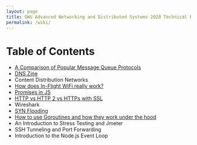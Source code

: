 ```yaml
---
layout: page
title: GWU Advanced Networking and Distributed Systems 2020 Technical Blog
permalink: /wiki/
---
```

<link type="text/css" rel="stylesheet" href="/assets/css/lightslider.min.css" />
<script src="https://ajax.googleapis.com/ajax/libs/jquery/1.11.0/jquery.min.js"></script>
<script src="/assets/js/lightslider.min.js"></script>



# Table of Contents
- [A Comparison of Popular Message Queue Protocols](/wiki/messagequeues/)
- [DNS Zine](/wiki/dns_zine/)
- Content Distribution Networks <!--[Content Distribution Networks]()-->
- [How does In-Flight WiFi really work?](/wiki/inflightWifiBlog/)
- [Promises in JS](/wiki/Promises/)
- [HTTP vs HTTP 2 vs HTTPs with SSL](/wiki/http1-2httpsSSL/)
- Wireshark <!--[Wireshark Puzzle]()-->
- [SYN Flooding](/wiki/syn_flooding/)
- [How to use Goroutines and how they work under the hood](/wiki/goroutine_study/)
- An Introduction to Stress Testing and Jmeter <!--[An Introduction to Stress Testing and Jmeter](/wiki/StressTestingBlog/)-->
- SSH Tunneling and Port Forwarding <!--[SSH Tunneling and Port Forwarding]()-->
- Introduction to the Node.js Event Loop <!--[Introduction to the Node.js Event Loop](/wiki/nodejs/)-->
